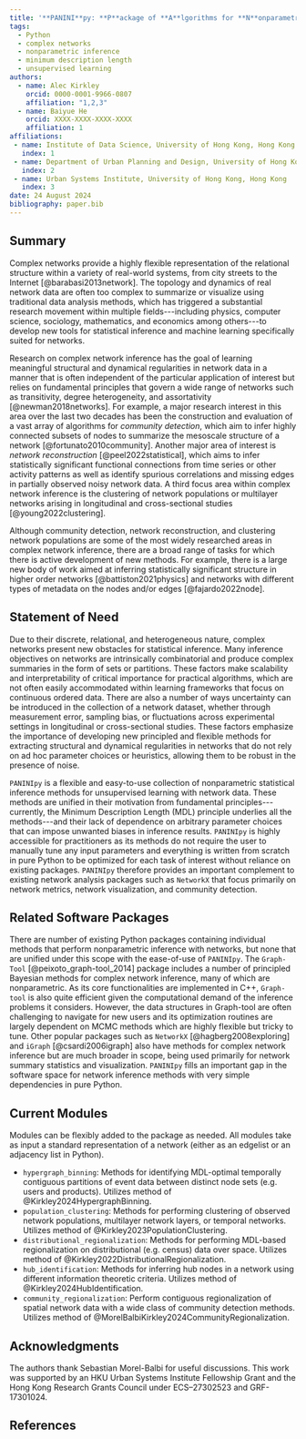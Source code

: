 ```yaml
---
title: '**PANINI**py: **P**ackage of **A**lgorithms for **N**onparametric **I**nference on **N**etworks in **P**ython'
tags:
  - Python
  - complex networks
  - nonparametric inference
  - minimum description length
  - unsupervised learning
authors:
  - name: Alec Kirkley
    orcid: 0000-0001-9966-0807
    affiliation: "1,2,3"
  - name: Baiyue He
    orcid: XXXX-XXXX-XXXX-XXXX
    affiliation: 1
affiliations:
 - name: Institute of Data Science, University of Hong Kong, Hong Kong
   index: 1
 - name: Department of Urban Planning and Design, University of Hong Kong, Hong Kong
   index: 2
 - name: Urban Systems Institute, University of Hong Kong, Hong Kong
   index: 3
date: 24 August 2024
bibliography: paper.bib
---
```



## Summary
Complex networks provide a highly flexible representation of the relational structure within a variety of real-world systems, from city streets to the Internet [@barabasi2013network]. The topology and dynamics of real network data are often too complex to summarize or visualize using traditional data analysis methods, which has triggered a substantial research movement within multiple fields---including physics, computer science, sociology, mathematics, and economics among others---to develop new tools for statistical inference and machine learning specifically suited for networks. 

Research on complex network inference has the goal of learning meaningful structural and dynamical regularities in network data in a manner that is often independent of the particular application of interest but relies on fundamental principles that govern a wide range of networks such as transitivity, degree heterogeneity, and assortativity [@newman2018networks]. For example, a major research interest in this area over the last two decades has been the construction and evaluation of a vast array of algorithms for *community detection*, which aim to infer highly connected subsets of nodes to summarize the mesoscale structure of a network [@fortunato2010community]. Another major area of interest is *network reconstruction* [@peel2022statistical], which aims to infer statistically significant functional connections from time series or other activity patterns as well as identify spurious correlations and missing edges in partially observed noisy network data. A third focus area within complex network inference is the clustering of network populations or multilayer networks arising in longitudinal and cross-sectional studies [@young2022clustering]. 

Although community detection, network reconstruction, and clustering network populations are some of the most widely researched areas in complex network inference, there are a broad range of tasks for which there is active development of new methods. For example, there is a large new body of work aimed at inferring statistically significant structure in higher order networks [@battiston2021physics] and networks with different types of metadata on the nodes and/or edges [@fajardo2022node].  
 
## Statement of Need
Due to their discrete, relational, and heterogeneous nature, complex networks present new obstacles for statistical inference. Many inference objectives on networks are intrinsically combinatorial and produce complex summaries in the form of sets or partitions. These factors make scalability and interpretability of critical importance for practical algorithms, which are not often easily accommodated within learning frameworks that focus on continuous ordered data. There are also a number of ways uncertainty can be introduced in the collection of a network dataset, whether through measurement error, sampling bias, or fluctuations across experimental settings in longitudinal or cross-sectional studies. These factors emphasize the importance of developing new principled and flexible methods for extracting structural and dynamical regularities in networks that do not rely on ad hoc parameter choices or heuristics, allowing them to be robust in the presence of noise.  

`PANINIpy` is a flexible and easy-to-use collection of nonparametric statistical inference methods for unsupervised learning with network data. These methods are unified in their motivation from fundamental principles---currently, the Minimum Description Length (MDL) principle underlies all the methods---and their lack of dependence on arbitrary parameter choices that can impose unwanted biases in inference results. `PANINIpy` is highly accessible for practitioners as its methods do not require the user to manually tune any input parameters and everything is written from scratch in pure Python to be optimized for each task of interest without reliance on existing packages. `PANINIpy` therefore provides an important complement to existing network analysis packages such as `NetworkX` that focus primarily on network metrics, network visualization, and community detection. 

## Related Software Packages
There are number of existing Python packages containing individual methods that perform nonparametric inference with networks, but none that are unified under this scope with the ease-of-use of `PANINIpy`. The `Graph-Tool` [@peixoto_graph-tool_2014] package includes a number of principled Bayesian methods for complex network inference, many of which are nonparametric. As its core functionalities are implemented in C++, `Graph-tool` is also quite efficient given the computational demand of the inference problems it considers. However, the data structures in Graph-tool are often challenging to navigate for new users and its optimization routines are largely dependent on MCMC methods which are highly flexible but tricky to tune. Other popular packages such as `NetworkX` [@hagberg2008exploring] and `iGraph` [@csardi2006igraph] also have methods for complex network inference but are much broader in scope, being used primarily for network summary statistics and visualization. `PANINIpy` fills an important gap in the software space for network inference methods with very simple dependencies in pure Python.

## Current Modules
Modules can be flexibly added to the package as needed. All modules take as input a standard representation of a network (either as an edgelist or an adjacency list in Python).   

- `hypergraph_binning`: Methods for identifying MDL-optimal temporally contiguous partitions of event data between distinct node sets (e.g. users and products). Utilizes method of @Kirkley2024HypergraphBinning.
- `population_clustering`: Methods for performing clustering of observed network populations, multilayer network layers, or temporal networks. Utilizes method of @Kirkley2023PopulationClustering.
- `distributional_regionalization`: Methods for performing MDL-based regionalization on distributional (e.g. census) data over space. Utilizes method of @Kirkley2022DistributionalRegionalization.   
- `hub_identification`: Methods for inferring hub nodes in a network using different information theoretic criteria. Utilizes method of @Kirkley2024HubIdentification.
- `community_regionalization`: Perform contiguous regionalization of spatial network data with a wide class of community detection methods. Utilizes method of @MorelBalbiKirkley2024CommunityRegionalization.

## Acknowledgments
The authors thank Sebastian Morel-Balbi for useful discussions. This work was supported by an HKU Urban Systems Institute Fellowship Grant and the Hong Kong Research Grants Council under ECS–27302523 and GRF-17301024.  

## References
```
```

